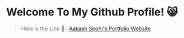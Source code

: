 # Welcome To My Github Profile! 😸

 > Here is the Link 🔗 : [Aakash Sirohi's Portfolio Website](http://www.aakashsrh.com)


